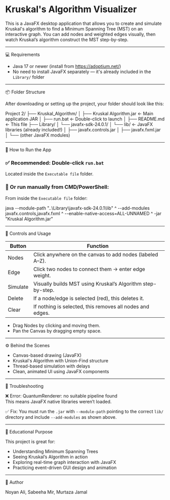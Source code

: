 # Kruskal's Algorithm Visualizer

This is a JavaFX desktop application that allows you to create and simulate Kruskal's algorithm to find a Minimum Spanning Tree (MST) on an interactive graph. You can add nodes and weighted edges visually, then watch Kruskal’s algorithm construct the MST step-by-step.

---

💻 Requirements

- Java 17 or newer (install from https://adoptium.net/)
- No need to install JavaFX separately — it's already included in the `Library/` folder

---

📦 Folder Structure

After downloading or setting up the project, your folder should look like this:

Project 2/
├── Kruskal_Algorithm/
│   ├── Kruskal Algorithm.jar       ← Main application JAR
│   ├── run.bat                     ← Double-click to launch
│   ├── README.md                   ← This file
├── Library/
│   └── javafx-sdk-24.0.1/
│       └── lib/                    ← JavaFX libraries (already included!)
│           ├── javafx.controls.jar
│           ├── javafx.fxml.jar
│           └── (other JavaFX modules)


---

🚀 How to Run the App

### ✅ Recommended: Double-click `run.bat`

Located inside the `Executable file` folder.

### 🔧 Or run manually from CMD/PowerShell:

From inside the `Executable file` folder:

java --module-path "..\Library\javafx-sdk-24.0.1\lib" ^
     --add-modules javafx.controls,javafx.fxml ^
     --enable-native-access=ALL-UNNAMED ^
     -jar "Kruskal Algorithm.jar"

---

📌 Controls and Usage

| Button     | Function                                                                 |
|------------|--------------------------------------------------------------------------|
| Nodes      | Click anywhere on the canvas to add nodes (labeled A–Z).                |
| Edge       | Click two nodes to connect them → enter edge weight.                    |
| Simulate   | Visually builds MST using Kruskal’s Algorithm step-by-step.             |
| Delete     | If a node/edge is selected (red), this deletes it.                      |
| Clear      | If nothing is selected, this removes all nodes and edges.               |

- Drag Nodes by clicking and moving them.
- Pan the Canvas by dragging empty space.

---

⚙️ Behind the Scenes

- Canvas-based drawing (JavaFX)
- Kruskal's Algorithm with Union-Find structure
- Thread-based simulation with delays
- Clean, animated UI using JavaFX components

---

🧪 Troubleshooting

❌ Error: QuantumRenderer: no suitable pipeline found  
This means JavaFX native libraries weren’t loaded.

✅ Fix: You must run the `.jar` with `--module-path` pointing to the correct `lib/` directory and include `--add-modules` as shown above.

---

🧠 Educational Purpose

This project is great for:

- Understanding Minimum Spanning Trees
- Seeing Kruskal’s Algorithm in action
- Exploring real-time graph interaction with JavaFX
- Practicing event-driven GUI design and animation

---

👤 Author

Noyan Ali, Sabeeha Mir, Murtaza Jamal
